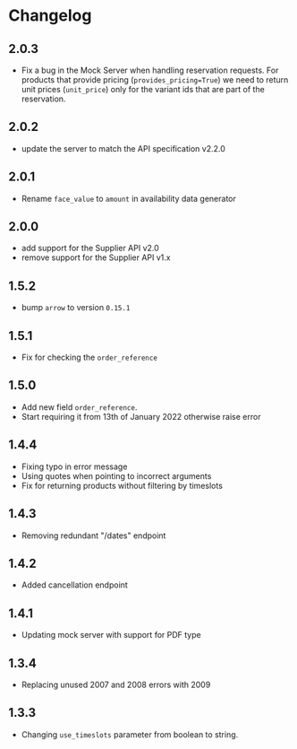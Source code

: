 # Changelog

## 2.0.3

- Fix a bug in the Mock Server when handling reservation requests. For products that provide pricing
(`provides_pricing=True`) we need to return unit prices (`unit_price`) only for the variant ids that are part of the 
reservation.

## 2.0.2

- update the server to match the API specification v2.2.0

## 2.0.1

- Rename `face_value` to `amount` in availability data generator

## 2.0.0

- add support for the Supplier API v2.0
- remove support for the Supplier API v1.x

## 1.5.2

- bump `arrow` to version `0.15.1`

## 1.5.1

- Fix for checking the `order_reference`

## 1.5.0

- Add new field `order_reference`.
- Start requiring it from 13th of January 2022 otherwise raise error

## 1.4.4

- Fixing typo in error message
- Using quotes when pointing to incorrect arguments
- Fix for returning products without filtering by timeslots

## 1.4.3

- Removing redundant "/dates" endpoint

## 1.4.2

- Added cancellation endpoint

## 1.4.1

- Updating mock server with support for PDF type

## 1.3.4

- Replacing unused 2007 and 2008 errors with 2009

## 1.3.3

- Changing `use_timeslots` parameter from boolean to string.
